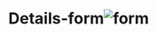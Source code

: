 # Details-form![form](https://user-images.githubusercontent.com/101963786/165454068-7bfa951d-d3fd-4fb7-b616-4f6fa5038351.png)
